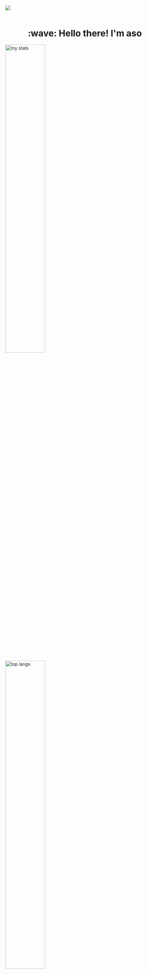 <img src="https://github.com/Anmol-Baranwal/Cool-GIFs-For-GitHub/assets/74038190/d48893bd-0757-481c-8d7e-ba3e163feae7" />
<br><br>

<h1 align="center" id="macropower-title">:wave: Hello there! I'm aso</h1>
  <img alt="my stats" width="50%" src="https://github-readme-stats.vercel.app/api?username=aso-off&show_icons=true&theme=dracula"/>
  <img alt="top langs" width="50%" src="https://github-readme-stats.vercel.app/api/top-langs/?username=aso-off&layout=compact&theme=dracula"/>

## Info:
```ruby
CONST aso =
{
  pronouns: "He" | "him",
  use-tool: ["Visual_Studio", "JetBrains Family"],
  backend: ["Java", "Python"],
  frontend: ["HTML", "CSS", "JavaScript", "React", "VUE"],
  database: ["MySQL"],
  learning：["C++", "TypeScript", "NodeJS", "NextJS"],
  goal: "unknown"
}
```
<!--START_SECTION:waka-->
![Code Time](http://img.shields.io/badge/Code%20Time-38%20hrs%2023%20mins-blue)

![Profile Views](http://img.shields.io/badge/Profile%20Views-1790-blue)

**I'm a Night 🦉** 

```text
🌞 Morning                20 commits          ██░░░░░░░░░░░░░░░░░░░░░░░   09.85 % 
🌆 Daytime                65 commits          ████████░░░░░░░░░░░░░░░░░   32.02 % 
🌃 Evening                114 commits         ██████████████░░░░░░░░░░░   56.16 % 
🌙 Night                  4 commits           ░░░░░░░░░░░░░░░░░░░░░░░░░   01.97 % 
```


📊 **This Week I Spent My Time On** 

```text
💬 Programming Languages: 
Text                     16 mins             ██████████░░░░░░░░░░░░░░░   41.68 % 
JavaScript               7 mins              █████░░░░░░░░░░░░░░░░░░░░   19.11 % 
Image (svg)              7 mins              █████░░░░░░░░░░░░░░░░░░░░   19.08 % 
CSS                      2 mins              ██░░░░░░░░░░░░░░░░░░░░░░░   06.96 % 
Git                      2 mins              ██░░░░░░░░░░░░░░░░░░░░░░░   06.86 % 

🔥 Editors: 
VS Code                  25 mins             ████████████████░░░░░░░░░   64.31 % 
PyCharm                  7 mins              █████░░░░░░░░░░░░░░░░░░░░   19.96 % 
WebStorm                 4 mins              ███░░░░░░░░░░░░░░░░░░░░░░   10.36 % 
Intellijidea             1 min               █░░░░░░░░░░░░░░░░░░░░░░░░   02.88 % 
Android Studio           0 secs              █░░░░░░░░░░░░░░░░░░░░░░░░   02.48 % 
```


 Last Updated on 27/03/2024 UTC
<!--END_SECTION:waka-->


## Codewars:

![codewars](https://www.codewars.com/users/aso_off/badges/large)

<h2 align="left">Languages-Frameworks-Tools: </h2>
<br/>
<div align="center">
<img src="https://skillicons.dev/icons?i=java,python,javascript,typescript&theme=dark" /><br>
  <img src="https://skillicons.dev/icons?i=html,css,react,vue,bootstrap,nodejs,nextjs,mysql&theme=dark" /><br>
  <img src="https://skillicons.dev/icons?i=vscode,idea,webstorm,git,figma,ps&theme=dark" /><br>
</div>

## Contacts:

me@aso-off.social

